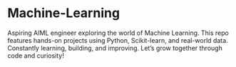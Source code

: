 # Machine-Learning
Aspiring AIML engineer exploring the world of Machine Learning. This repo features hands-on projects using Python, Scikit-learn, and real-world data. Constantly learning, building, and improving. Let’s grow together through code and curiosity! 

